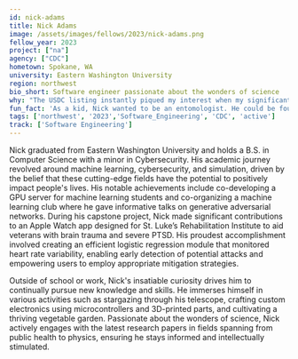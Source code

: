 ```yaml
---
id: nick-adams
title: Nick Adams
image: /assets/images/fellows/2023/nick-adams.png
fellow_year: 2023
project: ["na"]
agency: ["CDC"]
hometown: Spokane, WA
university: Eastern Washington University
region: northwest
bio_short: Software engineer passionate about the wonders of science
why: "The USDC listing instantly piqued my interest when my significant other, aware of my aspiration for a career in public service, shared it with me. The idea of utilizing my skills to make a meaningful difference in the lives of citizens resonated deeply with me and served as a driving force behind my decision to apply. Moreover, the program's focus on recruiting individuals at the early stages of their careers aligned seamlessly with my goals and aspirtaions as a recent graduate."
fun_fact: 'As a kid, Nick wanted to be an entomologist. He could be found out in nature pulling up rocks and digging through the garden in search of various arthropods.'
tags: ['northwest', '2023','Software_Engineering', 'CDC', 'active']
track: ['Software Engineering']
---
```


Nick graduated from Eastern Washington University and holds a B.S. in Computer Science with a minor in Cybersecurity. His academic journey revolved around machine learning, cybersecurity, and simulation, driven by the belief that these cutting-edge fields have the potential to positively impact people's lives. His notable achievements include co-developing a GPU server for machine learning students and co-organizing a machine learning club where he gave informative talks on generative adversarial networks. During his capstone project, Nick made significant contributions to an Apple Watch app designed for St. Luke’s Rehabilitation Institute to aid veterans with brain trauma and severe PTSD. His proudest accomplishment involved creating an efficient logistic regression module that monitored heart rate variability, enabling early detection of potential attacks and empowering users to employ appropriate mitigation strategies.

Outside of school or work, Nick's insatiable curiosity drives him to continually pursue new knowledge and skills. He immerses himself in various activities such as stargazing through his telescope, crafting custom electronics using microcontrollers and 3D-printed parts, and cultivating a thriving vegetable garden. Passionate about the wonders of science, Nick actively engages with the latest research papers in fields spanning from public health to physics, ensuring he stays informed and intellectually stimulated.
